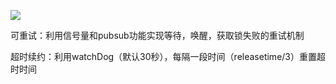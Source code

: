 ![](./image/Snipaste_2023-12-06_18-13-33.png)

可重试：利用信号量和pubsub功能实现等待，唤醒，获取锁失败的重试机制

超时续约：利用watchDog（默认30秒），每隔一段时间（releasetime/3）重置超时时间
